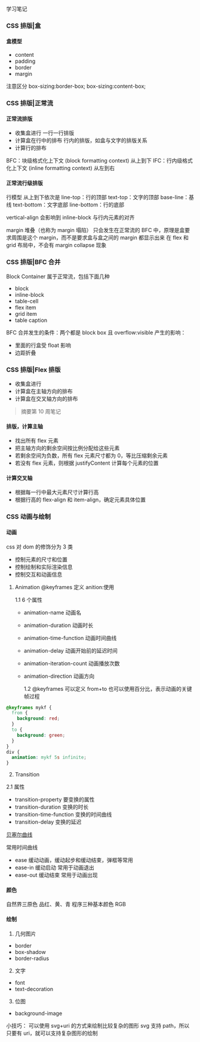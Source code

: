 学习笔记

### CSS 排版|盒

#### 盒模型

- content
- padding
- border
- margin

注意区分
box-sizing:border-box;
box-sizing:content-box;

### CSS 排版|正常流

#### 正常流排版

- 收集盒进行
  一行一行排版
- 计算盒在行中的排布
  行内的排版，如盒与文字的排版关系
- 计算行的排布

BFC：块级格式化上下文 (block formatting context) 从上到下
IFC：行内级格式化上下文 (inline formatting context) 从左到右

#### 正常流行级排版

行模型
从上到下依次是
line-top：行的顶部
text-top：文字的顶部
base-line：基线
text-bottom：文字底部
line-bottom：行的底部

vertical-align 会影响到 inline-block 与行内元素的对齐

margin 堆叠（也称为 margin 塌陷）
只会发生在正常流的 BFC 中，原理是盒要求周围是这个 margin，而不是要求盒与盒之间的 margin 都显示出来
在 flex 和 grid 布局中，不会有 margin collapse 现象

### CSS 排版|BFC 合并

Block Container
属于正常流，包括下面几种

- block
- inline-block
- table-cell
- flex item
- grid item
- table caption

BFC 合并发生的条件：两个都是 block box 且 overflow:visible
产生的影响：

- 里面的行盒受 float 影响
- 边距折叠

### CSS 排版|Flex 排版

- 收集盒进行
- 计算盒在主轴方向的排布
- 计算盒在交叉轴方向的排布

> 摘要第 10 周笔记

#### 排版，计算主轴

- 找出所有 flex 元素
- 把主轴方向的剩余空间按比例分配给这些元素
- 若剩余空间为负数，所有 flex 元素尺寸都为 0，等比压缩剩余元素
- 若没有 flex 元素，则根据 justifyContent 计算每个元素的位置

#### 计算交叉轴

- 根据每一行中最大元素尺寸计算行高
- 根据行高的 flex-align 和 item-align，确定元素具体位置

### CSS 动画与绘制

#### 动画

css 对 dom 的修饰分为 3 类

- 控制元素的尺寸和位置
- 控制绘制和实际渲染信息
- 控制交互和动画信息

1. Animation
   @keyframes 定义
   anition:使用

   1.1 6 个属性

   - animation-name 动画名
   - animation-duration 动画时长
   - animation-time-function 动画时间曲线
   - animation-delay 动画开始前的延迟时间
   - animation-iteration-count 动画播放次数
   - animation-direction 动画方向

     1.2 @keyframes
     可以定义 from+to
     也可以使用百分比，表示动画的关键帧过程

```css
@keyframes mykf {
  from {
    background: red;
  }
  to {
    background: green;
  }
}
div {
  animation: mykf 5s infinite;
}
```

2. Transition

2.1 属性

- transition-property 要变换的属性
- transition-duration 变换的时长
- transition-time-function 变换的时间曲线
- transition-delay 变换的延迟

[贝塞尔曲线](https://cubic-bezier.com/)

常用时间曲线

- ease 缓动动画，缓动起步和缓动结束，弹框等常用
- ease-in 缓动启动 常用于动画退出
- ease-out 缓动结束 常用于动画出现

#### 颜色

自然界三原色 品红、黄、青
程序三种基本颜色 RGB

#### 绘制

1. 几何图片

- border
- box-shadow
- border-radius

2. 文字

- font
- text-decoration

3. 位图

- background-image

小技巧：
可以使用 svg+uri 的方式来绘制比较复杂的图形
svg 支持 path，所以只要有 uri，就可以支持复杂图形的绘制
